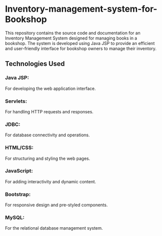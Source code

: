 # Inventory-management-system-for-Bookshop

This repository contains the source code and documentation for an Inventory Management System designed for managing books in a bookshop. The system is developed using Java JSP to provide an efficient and user-friendly interface for bookshop owners to manage their inventory.

## Technologies Used

### Java JSP: 
For developing the web application interface.

### Servlets: 
For handling HTTP requests and responses.

### JDBC: 
For database connectivity and operations.

### HTML/CSS: 
For structuring and styling the web pages.

### JavaScript: 
For adding interactivity and dynamic content.

### Bootstrap: 
For responsive design and pre-styled components.

### MySQL: 
For the relational database management system.
